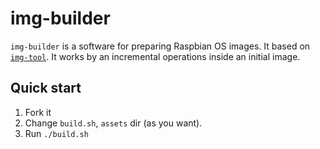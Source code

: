 # img-builder

`img-builder` is a software for preparing Raspbian OS images. It based on [`img-tool`](https://github.com/urpylka/img-tool). It works by an incremental operations inside an initial image.

## Quick start

1. Fork it
2. Change `build.sh`, `assets` dir (as you want).
3. Run `./build.sh`
